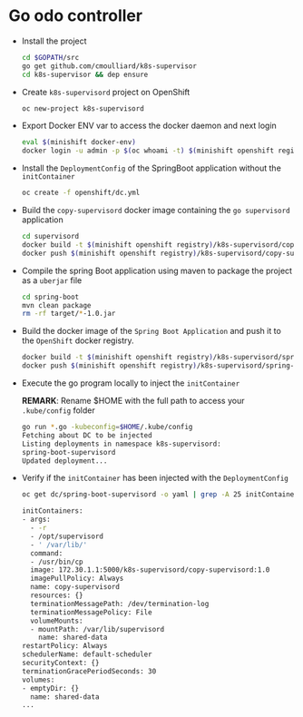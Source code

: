 # Go odo controller

- Install the project
  ```bash
  cd $GOPATH/src
  go get github.com/cmoulliard/k8s-supervisor
  cd k8s-supervisor && dep ensure
  ```

- Create `k8s-supervisord` project on OpenShift
  ```bash
  oc new-project k8s-supervisord
  ```
- Export Docker ENV var to access the docker daemon and next login
  ```bash
  eval $(minishift docker-env)
  docker login -u admin -p $(oc whoami -t) $(minishift openshift registry)
  ```

- Install the `DeploymentConfig` of the SpringBoot application without the `initContainer`
  ```bash
  oc create -f openshift/dc.yml
  ```

- Build the `copy-supervisord` docker image containing the `go supervisord` application

  ```bash
  cd supervisord
  docker build -t $(minishift openshift registry)/k8s-supervisord/copy-supervisord:1.0 -f Dockerfile-copy-supervisord .
  docker push $(minishift openshift registry)/k8s-supervisord/copy-supervisord:1.0
  ```

- Compile the spring Boot application using maven to package the project as a `uberjar` file

  ```bash
  cd spring-boot
  mvn clean package
  rm -rf target/*-1.0.jar
  ```
  
- Build the docker image of the `Spring Boot Application` and push it to the `OpenShift` docker registry. 
 
  ```bash
  docker build -t $(minishift openshift registry)/k8s-supervisord/spring-boot-http:1.0 . -f Dockerfile-spring-boot
  docker push $(minishift openshift registry)/k8s-supervisord/spring-boot-http:1.0
  ```   

- Execute the go program locally to inject the `initContainer`

  **REMARK**: Rename $HOME with the full path to access your `.kube/config` folder

  ```bash
  go run *.go -kubeconfig=$HOME/.kube/config
  Fetching about DC to be injected
  Listing deployments in namespace k8s-supervisord: 
  spring-boot-supervisord
  Updated deployment...
  ```

- Verify if the `initContainer` has been injected with the `DeploymentConfig`

  ```bash
  oc get dc/spring-boot-supervisord -o yaml | grep -A 25 initContainer
  
  initContainers:
  - args:
    - -r
    - /opt/supervisord
    - ' /var/lib/'
    command:
    - /usr/bin/cp
    image: 172.30.1.1:5000/k8s-supervisord/copy-supervisord:1.0
    imagePullPolicy: Always
    name: copy-supervisord
    resources: {}
    terminationMessagePath: /dev/termination-log
    terminationMessagePolicy: File
    volumeMounts:
    - mountPath: /var/lib/supervisord
      name: shared-data
  restartPolicy: Always
  schedulerName: default-scheduler
  securityContext: {}
  terminationGracePeriodSeconds: 30
  volumes:
  - emptyDir: {}
    name: shared-data
  ...
  ```